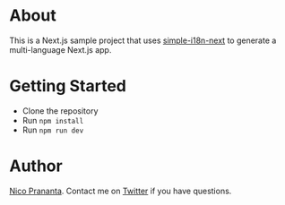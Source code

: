 # About

This is a Next.js sample project that uses [simple-i18n-next](https://github.com/nicnocquee/simple-i18n-next) to generate a multi-language Next.js app.

# Getting Started

- Clone the repository
- Run `npm install`
- Run `npm run dev`

# Author

[Nico Prananta](https://www.nico.fyi). Contact me on [Twitter](https://twitter.com/2co_p) if you have questions.
